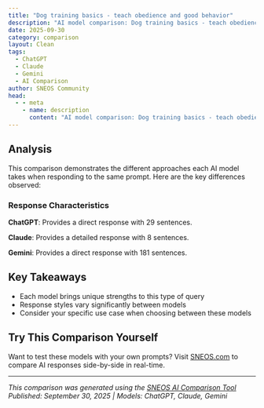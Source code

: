 ```yaml
---
title: "Dog training basics - teach obedience and good behavior"
description: "AI model comparison: Dog training basics - teach obedience and good behavior..."
date: 2025-09-30
category: comparison
layout: Clean
tags:
  - ChatGPT
  - Claude
  - Gemini
  - AI Comparison
author: SNEOS Community
head:
  - - meta
    - name: description
      content: "AI model comparison: Dog training basics - teach obedience and good behavior..."
---
```


<ChatComparison
  title="Dog training basics - teach obedience and good behavior"
  prompt="Dog training basics - teach obedience and good behavior"
  :responses='{"ChatGPT": "Certainly! Here are some dog training basics to help teach your dog obedience and good behavior:\n\n### 1. Establish a Positive Relationship\n- **Bond with your dog:** Spend quality time together.\n- **Use positive reinforcement:** Reward good behavior with treats, praise, and affection.\n\n### 2. Set Clear Rules and Consistency\n- **Be consistent:** Use the same commands and rules.\n- **Everyone in the household should follow the rules:** Avoid confusing the dog.\n\n### 3. Basic Commands to Teach\n- **Sit:** Hold a treat above the dog\u2019s head and move it back; when the dog sits, reward immediately.\n- **Stay:** Use a hand signal and say \u201Cstay.\u201D Step back slowly and reward if the dog remains.\n- **Come:** Use a leash at first. Call the dog enthusiastically and reward upon arrival.\n- **Down:** Guide the dog into a lying position using a treat.\n- **Leave it:** Teach the dog to ignore or drop something.\n\n### 4. Training Tips\n- **Short sessions:** Keep training sessions 5-10 minutes long.\n- **Be patient and calm:** Avoid punishment or yelling.\n- **Train regularly:** Daily practice is best.\n- **Use clear commands:** Simple words like \u201Csit,\u201D \u201Ccome,\u201D \u201Cno.\u201D\n- **Socialize your dog:** Expose to different environments, people, and other dogs.\n\n### 5. Addressing Bad Behavior\n- **Redirect:** Gently guide the dog to a desired behavior.\n- **Ignore negative behavior:** Don\u2019t reward whining or barking.\n- **Provide exercise:** A tired dog behaves better.\n- **Use time-outs:** Briefly remove the dog from the situation if needed.\n\n### 6. Consider Professional Help\n- For persistent behavior problems or advanced training, consult a professional dog trainer.\n\nBy following these basics with patience and consistency, your dog will learn good manners and obedience, making life enjoyable for both of you!", "Claude": "# Dog Training Basics: Building Obedience and Good Behavior\n\n## **Essential Training Principles**\n\n### Start with the Right Mindset\n- **Positive reinforcement** works better than punishment\n- **Consistency** is key - all family members should use the same commands\n- **Patience** - every dog learns at their own pace\n- **Short sessions** - 5-15 minutes, multiple times daily\n\n## **Core Commands Every Dog Should Know**\n\n### 1. **\u0022Sit\u0022**\n- Hold treat above dog\u0027s nose, slowly move back over their head\n- Their bottom naturally lowers as head follows treat\n- Say \u0022sit\u0022 as it happens, reward immediately\n- Practice before meals, walks, and greetings\n\n### 2. **\u0022Stay\u0022**\n- Start with dog in sit position\n- Hold palm up in \u0022stop\u0022 gesture\n- Take one small step back, wait 2-3 seconds\n- Return and reward (don\u0027t call them to you)\n- Gradually increase distance and duration\n\n### 3. **\u0022Come\u0022**\n- Start in a secure area\n- Get down to their level, use happy voice\n- Say \u0022come\u0022 once, pat your legs encouragingly\n- Reward enthusiastically when they reach you\n- Never call them to come for something unpleasant\n\n### 4. **\u0022Down\u0022**\n- From sit position, hold treat to ground between paws\n- Slowly draw treat forward\n- Say \u0022down\u0022 as elbows touch ground\n- Reward and release with \u0022okay\u0022\n\n### 5. **\u0022Leave it\u0022**\n- Hold treat in closed fist near dog\n- Wait until they stop pawing/sniffing and look away\n- Say \u0022leave it\u0022 and immediately reward with different treat\n- Practice with items on ground, increasing difficulty\n\n## **House Training Fundamentals**\n\n### Establish a Routine\n- **Feed** at consistent times\n- **Take outside** first thing morning, after meals, before bed\n- **Praise** enthusiastically for outdoor elimination\n- **Clean accidents** thoroughly with enzyme cleaner\n\n### Watch for Signs\n- Sniffing, circling, whining, going to door\n- Take them out immediately when you see these behaviors\n\n## **Common Behavioral Issues**\n\n### **Jumping on People**\n- **Don\u0027t** push them down or knee them\n- Turn away and ignore until all paws are on ground\n- Ask visitors to do the same\n- Reward calm greetings with attention\n\n### **Pulling on Leash**\n- Stop walking when leash gets tight\n- Only move forward when leash is loose\n- Reward walking beside you with treats\n- Consider a front-clip harness for better control\n\n### **Excessive Barking**\n- Identify the trigger (doorbell, other dogs, boredom)\n- Teach \u0022quiet\u0022 command using treats\n- Don\u0027t yell (they think you\u0027re barking too!)\n- Provide mental stimulation to reduce boredom barking\n\n### **Destructive Chewing**\n- Provide appropriate chew toys\n- Rotate toys to maintain interest\n- Exercise adequately - tired dogs are good dogs\n- Crate train for times when unsupervised\n\n## **Training Tools and Equipment**\n\n### Essential Items\n- **Flat collar** with ID tags\n- **6-foot leash** (not retractable for training)\n- **High-value treats** (small, soft, irresistible)\n- **Clicker** (optional but helpful for precise timing)\n- **Crate** appropriate for dog\u0027s size\n\n## **Creating Good Habits**\n\n### Daily Structure\n- **Morning**: Potty break, breakfast, short training session\n- **Midday**: Walk, play, mental stimulation\n- **Evening**: Dinner, training, family time\n- **Bedtime**: Final potty break, settle in sleeping area\n\n### Mental Stimulation Ideas\n- Puzzle feeders and treat-dispensing toys\n- Hide treats around the house\n- Practice tricks and commands\n- Rotate toys weekly\n\n## **When to Seek Professional Help**\n\nConsider a professional trainer if you\u0027re dealing with:\n- Aggression toward people or other animals\n- Severe anxiety or fearfulness\n- Persistent house training issues after 6\u002B months\n- Destructive behavior that\u0027s escalating\n- If you feel overwhelmed or frustrated\n\n## **Key Success Tips**\n\n1. **End on a positive note** - finish training sessions with something your dog does well\n2. **Train before meals** when dogs are most motivated by foo", "Gemini": "Okay, let\u0027s dive into the basics of dog training for obedience and good behavior. We\u0027ll cover key principles, essential commands, and common problem behaviors, along with how to address them.\n\n**I. Core Principles of Dog Training**\n\n* **Positive Reinforcement:** This is the cornerstone of modern, effective dog training. It involves rewarding desired behaviors to make them more likely to occur in the future. This means using treats, praise, toys, or anything your dog finds motivating.\n\n* **Consistency:** Everyone in the household needs to use the same commands and rules. Inconsistency confuses your dog.\n\n* **Patience:** Training takes time and repetition. Don\u0027t get discouraged by setbacks. Celebrate small victories.\n\n* **Clear Communication:** Use clear, concise commands and body language that your dog can understand.\n\n* **Timing:** Reward the *instant* your dog performs the desired behavior. A delay of even a few seconds can confuse them.\n\n* **Short Training Sessions:** Keep training sessions short (5-10 minutes) and frequent (several times a day). This keeps your dog engaged and prevents boredom.\n\n* **Ending on a Positive Note:** Always end a training session with a command your dog knows well and can successfully perform, so they feel successful.\n\n* **Avoid Punishment:** Punishment (yelling, hitting, etc.) can create fear, anxiety, and aggression. It damages your relationship with your dog and is generally ineffective. If you find yourself getting frustrated, take a break.\n\n* **Management:** Prevent your dog from practicing undesirable behaviors in the first place. This might involve using a crate, leash, baby gates, or removing tempting items from their reach.\n\n**II. Essential Obedience Commands**\n\nThese are the foundational commands that every dog should learn:\n\n1. **Sit:**\n\n * **Lure Method:** Hold a treat in front of your dog\u0027s nose. Slowly move the treat up and back over their head. As their head goes up, their rear should naturally lower into a sit. Say \u0022Sit\u0022 as they are sitting. The instant their rear touches the ground, say \u0022Yes!\u0022 (your marker word, more on that later), and give them the treat.\n * **Shaping Method:** If luring doesn\u0027t work, reward any movement towards sitting. Then only reward when they bend their knees, then only when they almost sit, and finally only reward a full sit.\n * **Fade the Lure:** Once your dog reliably sits with the lure, start fading it. Use the hand motion without the treat, and only reward occasionally. Eventually, you should be able to just say \u0022Sit\u0022 and they\u0027ll comply.\n * **Practice:** Practice in various locations and with distractions.\n\n2. **Stay:**\n\n * **Start with Sit:** Have your dog in a sit.\n * **Introduce the Command:** Say \u0022Stay\u0022 firmly.\n * **Short Duration:** Initially, only ask them to stay for a second or two.\n * **Reward:** Say \u0022Yes!\u0022 and give them a treat while they are still in the sit/stay.\n * **Gradually Increase Duration:** Slowly increase the amount of time they need to stay.\n * **Gradually Increase Distance:** Once they can stay for a decent amount of time, start increasing the distance you move away from them, still in a stay position.\n * **Release Cue:** Teach a release cue like \u0022Okay\u0022 or \u0022Free\u0022 to signal that they are allowed to get up.\n * **Troubleshooting:** If your dog breaks the stay, simply put them back in a sit and start again with a shorter duration.\n\n3. **Come (Recall):** This is arguably the most important command for safety.\n\n * **Start Indoors:** Say your dog\u0027s name followed by \u0022Come\u0022 in a happy, enthusiastic tone.\n * **Use a Lure/Reward:** Encourage them to come to you by showing them a treat or using a toy. When they come, say \u0022Yes!\u0022 and reward them generously.\n * **Add Distance:** Gradually increase the distance between you and your dog.\n * **Practice Outdoors:** Once they are reliable indoors, start practicing in a safe, enclosed outdoor area. Use a long leash to prevent them from running off.\n * **Make it Rewarding:** Always make coming to you a positive experience. Avoid using the \u0022Come\u0022 command when you\u0027re angry or about to do something your dog dislikes (like giving them a bath).\n * **Troubleshooting:** If your dog ignores the \u0022Come\u0022 command, shorten the distance, and increase the reward. Avoid repeating the command multiple times. Just one clear \u0022Come\u0022 is enough.\n * **Real-Life Situations:** Practice \u0022Come\u0022 in various environments. Use high value treats (like cooked chicken or cheese) for outdoor training.\n\n4. **Down:**\n\n * **Lure Method:** Hold a treat in front of your dog\u0027s nose. Slowly lower the treat towards the floor, encouraging them to follow it. As they lower their body, say \u0022Down.\u0022 The instant they are in a down position, say \u0022Yes!\u0022 and give them the treat.\n * **Shaping Method:** Similar to the sit, reward any movement towards a down, gradually only rewarding lower and lower positions.\n * **Between Your Legs:** Another method is to lure the dog between your legs into a down.\n * **Release Cue:** Use a release cue like \u0022Okay\u0022 or \u0022Free\u0022 to signal that they are allowed to get up.\n * **Troubleshooting:** Some dogs find the \u0022Down\u0022 command more challenging than \u0022Sit.\u0022 Be patient and break it down into small steps.\n\n5. **Leave It:** This command is invaluable for preventing your dog from picking up dangerous or unwanted items.\n\n * **Two-Fist Method:** Hold a treat in each hand. Show your dog one fist with a treat inside. Let them sniff and lick it. They will try to get to the treat. Say \u0022Leave it.\u0022 When they stop trying to get the treat (even for a second), say \u0022Yes!\u0022 and give them the treat from the *other* hand (the one they *weren\u0027t* trying to get).\n * **Gradually Increase Difficulty:** Repeat this process several times. Then, start opening your hand slightly, but close it again if your dog tries to get the treat. Eventually, you should be able to leave your hand open with the treat inside and your dog will ignore it.\n * **Introduce a Second Object:** Place a less desirable item on the floor (like a toy). Cover it with your hand. When your dog tries to get it, say \u0022Leave it.\u0022 When they back away, say \u0022Yes!\u0022 and give them a treat from your pocket.\n * **Generalize:** Practice \u0022Leave it\u0022 with various objects in different locations.\n\n6. **Loose Leash Walking:**\n\n * **Start Indoors:** Practice walking with your dog on a leash indoors in a distraction-free environment.\n * **Reward Position:** Hold treats on the side you want your dog to walk on. Reward them for being in the desired position (next to you, not pulling).\n * **Outside Practice:** When walking outside, if your dog starts to pull, stop immediately. Stand still. Wait for them to stop pulling, even for a second. Say \u0022Yes!\u0022 and reward them. Then, continue walking.\n * **Change Direction:** Another technique is to change direction abruptly when your dog starts to pull. This will encourage them to pay attention to you.\n * **Use High Value Treats:** Use high value treats to keep your dog motivated during walks.\n * **Consider a Front-Clip Harness or Head Halter:** These tools can help to reduce pulling by redirecting your dog\u0027s attention.\n\n**III. Important Concepts**\n\n* **Marker Word (Yes! or Clicker):** A marker word or clicker is a specific sound that tells your dog the exact moment they performed the desired behavior. It bridges the gap between the behavior and the reward. It needs to become associated with a reward. Pair the word \u0022Yes\u0022 or the clicker with a treat several times so the dog associates that noise with something good.\n\n* **Shaping:** Rewarding successive approximations of a desired behavior. This is helpful for teaching complex behaviors.\n\n* **Generalization:** Teaching your dog to perform a command in various locations and situations. Once your dog knows \u0022Sit\u0022 in your living room, practice it in the park, on the sidewalk, and in other environments.\n\n* **Proofing:** Adding distractions to your training to make the behavior more reliable.\n\n* **Impulse Control Exercises:** Games and exercises that teach your dog to control their impulses (e.g., waiting for food, not jumping on guests).\n\n**IV. Common Problem Behaviors and How to Address Them**\n\n1. **Excessive Barking:**\n\n * **Identify the Cause:** Determine *why* your dog is barking (boredom, attention-seeking, fear, territoriality).\n * **Address the Underlying Cause:** Provide more exercise and mental stimulation for boredom. Ignore attention-seeking barking. Desensitize your dog to triggers that cause fear or territorial barking.\n * **\u0022Quiet\u0022 Command:** Teach a \u0022Quiet\u0022 command. When your dog starts barking, say \u0022Quiet.\u0022 If they stop barking, even for a second, say \u0022Yes!\u0022 and reward them. Gradually increase the duration of the silence.\n * **Manage the Environment:** Reduce exposure to triggers (e.g., close the blinds if they bark at passersby).\n\n2. **Jumping on People:**\n\n * **Ignore the Behavior:** The best way to discourage jumping is to ignore it completely. Turn your back, fold your arms, and don\u0027t make eye contact.\n * **Reward Four on the Floor:** Only give attention when your dog has all four paws on the ground.\n * **Teach an Alternative Behavior:** Teach your dog to sit for greetings.\n * **Manage the Environment:** If you know your dog jumps on guests, keep them on a leash during greetings.\n\n3. **Chewing:**\n\n * **Provide Appropriate Chew Toys:** Offer a variety of safe and durable chew toys.\n * **Dog-Proof Your Home:** Remove anything you don\u0027t want your dog to chew from their reach.\n * **Supervise:** Supervise your dog, especially when they are young or in a new environment.\n * **Redirect:** If you catch your dog chewing on something they shouldn\u0027t, say \u0022Leave it\u0022 and offer them an appropriate chew toy.\n * **Bitter Apple Spray:** Apply bitter apple spray to items you want to discourage chewing.\n\n4. **Digging:**\n\n * **Provide a Designated Digging Area:** Create a digging pit in your yard and encourage your dog to dig there. Bury toys or treats in the pit.\n * **Increase Exercise and Mental Stimulation:** Boredom can lead to digging.\n * **Supervise:** Supervise your dog when they are in the yard.\n * **Block Access:** Block access to areas where you don\u0027t want your dog to dig.\n\n5. **Separation Anxiety:**\n\n * **Consult a Professional:** Separation anxiety can be a complex issue and may require the help of a certified professional dog trainer or veterinary behaviorist.\n * **Gradual Desensitization:** Gradually increase the amount of time your dog is left alone.\n * **Create a Safe Space:** Provide a comfortable and safe space for your dog when you are away (e.g., a crate or a bed).\n * **Calming Aids:** Consider using calming aids such as pheromone diffusers or calming supplements.\n\n**V. Important Considerations**\n\n* **Puppy Socialization:** Expose your puppy to a wide variety of people, places, sounds, and experiences during their critical socialization period (from 3 to 16 weeks of age). This will help them develop into a well-adjusted and confident adult dog. Be sure these experiences are POSITIVE for the puppy.\n* **Breed-Specific Considerations:** Some breeds are naturally more inclined to certain behaviors. Research your dog\u0027s breed to understand their typical tendencies.\n* **Health Issues:** Underlying health issues can sometimes contribute to behavior problems. Consult your veterinarian to rule out any medical causes.\n\n**VI. Resources**\n\n* **Certified Professional Dog Trainers (CPDT-KA or KPA-CTP):** These trainers have met specific standards of education and experience.\n* **Veterinary Behaviorists (DACVB):** These veterinarians have specialized training in animal behavior.\n* **Books and Websites:** There are many excellent resources available online and in print. Look for information from reputable sources.\n* **Local Dog Training Classes:** Group classes can be a great way to socialize your dog and learn basic obedience commands.\n\n**Important Notes:**\n\n* **Safety First:** Always prioritize safety during training. Use a secure leash and collar. Be aware of your surroundings.\n* **Know Your Dog\u0027s Limits:** Don\u0027t push your dog too hard or too fast.\n* **Have Fun!** Training should be a positive and enjoyable experience for both you and your dog.\n\nBy following these principles and techniques, you can build a strong bond with your dog and teach them the obedience and good behavior skills they need to thrive. Good luck!\n"}' 
  published-date="22:46"
/>

## Analysis

This comparison demonstrates the different approaches each AI model takes when responding to the same prompt. Here are the key differences observed:

### Response Characteristics

**ChatGPT**: Provides a direct response with 29 sentences. 

**Claude**: Provides a detailed response with 8 sentences. 

**Gemini**: Provides a direct response with 181 sentences. 

## Key Takeaways

- Each model brings unique strengths to this type of query
- Response styles vary significantly between models
- Consider your specific use case when choosing between these models

## Try This Comparison Yourself

Want to test these models with your own prompts? Visit [SNEOS.com](https://sneos.com) to compare AI responses side-by-side in real-time.

---

*This comparison was generated using the [SNEOS AI Comparison Tool](https://sneos.com)*
*Published: September 30, 2025 | Models: ChatGPT, Claude, Gemini*
